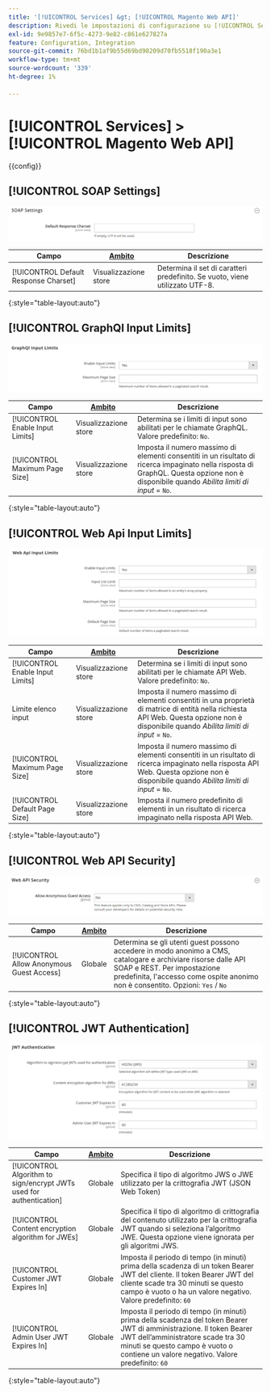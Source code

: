 ```yaml
---
title: '[!UICONTROL Services] &gt; [!UICONTROL Magento Web API]'
description: Rivedi le impostazioni di configurazione su [!UICONTROL Services] &gt; [!UICONTROL Magento Web API] pagina dell’amministratore di Commerce.
exl-id: 9e9857e7-6f5c-4273-9e82-c861e627827a
feature: Configuration, Integration
source-git-commit: 76bd1b1af9b55d69bd98209d70fb5518f190a3e1
workflow-type: tm+mt
source-wordcount: '339'
ht-degree: 1%

---
```


# [!UICONTROL Services] > [!UICONTROL Magento Web API]

{{config}}

<!-- [X-ref](../systems/integrations.md) -->

## [!UICONTROL SOAP Settings]

![Impostazioni SOAP](./assets/web-api-soap-settings.png)<!-- zoom -->

| Campo | [Ambito](../../getting-started/websites-stores-views.md#scope-settings) | Descrizione |
|--- |--- |--- |
| [!UICONTROL Default Response Charset] | Visualizzazione store | Determina il set di caratteri predefinito. Se vuoto, viene utilizzato UTF-8. |

{:style=&quot;table-layout:auto&quot;}

## [!UICONTROL GraphQl Input Limits]

![Limiti di input di GraphQl](./assets/web-api-graphql-input-limits.png)<!-- zoom -->

| Campo | [Ambito](../../getting-started/websites-stores-views.md#scope-settings) | Descrizione |
|--- |--- |--- |
| [!UICONTROL Enable Input Limits] | Visualizzazione store | Determina se i limiti di input sono abilitati per le chiamate GraphQL. Valore predefinito: `No`. |
| [!UICONTROL Maximum Page Size] | Visualizzazione store | Imposta il numero massimo di elementi consentiti in un risultato di ricerca impaginato nella risposta di GraphQL. Questa opzione non è disponibile quando _Abilita limiti di input_ = `No`. |

{:style=&quot;table-layout:auto&quot;}

## [!UICONTROL Web Api Input Limits]

![Limiti di input API Web](./assets/web-api-input-limits.png)<!-- zoom -->

| Campo | [Ambito](../../getting-started/websites-stores-views.md#scope-settings) | Descrizione |
|--- |--- |--- |
| [!UICONTROL Enable Input Limits] | Visualizzazione store | Determina se i limiti di input sono abilitati per le chiamate API Web. Valore predefinito: `No`. |
| Limite elenco input | Visualizzazione store | Imposta il numero massimo di elementi consentiti in una proprietà di matrice di entità nella richiesta API Web. Questa opzione non è disponibile quando _Abilita limiti di input_ = `No`. |
| [!UICONTROL Maximum Page Size] | Visualizzazione store | Imposta il numero massimo di elementi consentiti in un risultato di ricerca impaginato nella risposta API Web. Questa opzione non è disponibile quando _Abilita limiti di input_ = `No`. |
| [!UICONTROL Default Page Size] | Visualizzazione store | Imposta il numero predefinito di elementi in un risultato di ricerca impaginato nella risposta API Web. |

{:style=&quot;table-layout:auto&quot;}

## [!UICONTROL Web API Security]

![Sicurezza API web](./assets/web-api-security.png)<!-- zoom -->

| Campo | [Ambito](../../getting-started/websites-stores-views.md#scope-settings) | Descrizione |
|--- |--- |--- |
| [!UICONTROL Allow Anonymous Guest Access] | Globale | Determina se gli utenti guest possono accedere in modo anonimo a CMS, catalogare e archiviare risorse dalle API SOAP e REST. Per impostazione predefinita, l&#39;accesso come ospite anonimo non è consentito. Opzioni: `Yes` / `No` |

{:style=&quot;table-layout:auto&quot;}

## [!UICONTROL JWT Authentication]

![Autenticazione JWT](./assets/web-api-jwt-authentication.png)<!-- zoom -->

| Campo | [Ambito](../../getting-started/websites-stores-views.md#scope-settings) | Descrizione |
|--- |--- |--- |
| [!UICONTROL Algorithm to sign/encrypt JWTs used for authentication] | Globale | Specifica il tipo di algoritmo JWS o JWE utilizzato per la crittografia JWT (JSON Web Token) |
| [!UICONTROL Content encryption algorithm for JWEs] | Globale | Specifica il tipo di algoritmo di crittografia del contenuto utilizzato per la crittografia JWT quando si seleziona l’algoritmo JWE. Questa opzione viene ignorata per gli algoritmi JWS. |
| [!UICONTROL Customer JWT Expires In] | Globale | Imposta il periodo di tempo (in minuti) prima della scadenza di un token Bearer JWT del cliente. Il token Bearer JWT del cliente scade tra 30 minuti se questo campo è vuoto o ha un valore negativo. Valore predefinito: `60` |
| [!UICONTROL Admin User JWT Expires In] | Globale | Imposta il periodo di tempo (in minuti) prima della scadenza del token Bearer JWT di amministrazione. Il token Bearer JWT dell’amministratore scade tra 30 minuti se questo campo è vuoto o contiene un valore negativo. Valore predefinito: `60` |

{:style=&quot;table-layout:auto&quot;}
